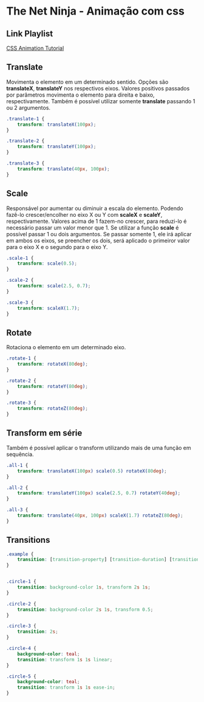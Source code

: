 # The Net Ninja - Animação com css

## Link Playlist

[CSS Animation Tutorial](https://www.youtube.com/watch?v=jgw82b5Y2MU)


## Translate

Movimenta o elemento em um determinado sentido. Opções são **translateX**, **translateY** nos respectivos eixos. Valores positivos passados por parâmetros movimenta o elemento para direita e baixo, respectivamente. Também é possível utilizar somente **translate** passando 1 ou 2 argumentos.

```css
.translate-1 {
    transform: translateX(100px);
}

.translate-2 {
    transform: translateY(100px);
}

.translate-3 {
    transform: translate(40px, 100px);
}
```

## Scale

Responsável por aumentar ou diminuir a escala do elemento. Podendo fazê-lo crescer/encolher no eixo X ou Y com **scaleX** e **scaleY**, respectivamente. Valores acima de 1 fazem-no crescer, para reduzi-lo é necessário passar um valor menor que 1. Se utilizar a função **scale** é possível passar 1 ou dois argumentos. Se passar somente 1, ele irá aplicar em ambos os eixos, se preencher os dois, será aplicado o primeiror valor para o eixo X e o segundo para o eixo Y.

```css
.scale-1 {
    transform: scale(0.5);
}

.scale-2 {
    transform: scale(2.5, 0.7);
}

.scale-3 {
    transform: scaleX(1.7);
}
```

## Rotate

Rotaciona o elemento em um determinado eixo.

```css
.rotate-1 {
    transform: rotateX(80deg);
}

.rotate-2 {
    transform: rotateY(80deg);
}

.rotate-3 {
    transform: rotateZ(80deg);
}
```

## Transform em série

Também é possível aplicar o transform utilizando mais de uma função em sequência.

```css
.all-1 {
    transform: translateX(100px) scale(0.5) rotateX(80deg);
}

.all-2 {
    transform: translateY(100px) scale(2.5, 0.7) rotateY(40deg);
}

.all-3 {
    transform: translate(40px, 100px) scaleX(1.7) rotateZ(80deg);
}
```

## Transitions

```css
.example {
    transition: [transition-property] [transition-duration] [transition-timing-function] [transition-delay];
}
```

```css

.circle-1 {
    transition: background-color 1s, transform 2s 1s;
}

.circle-2 {
    transition: background-color 2s 1s, transform 0.5;
}

.circle-3 {
    transition: 2s;
}

.circle-4 {
    background-color: teal;
    transition: transform 1s 1s linear;
}

.circle-5 {
    background-color: teal;
    transition: transform 1s 1s ease-in;
}
```